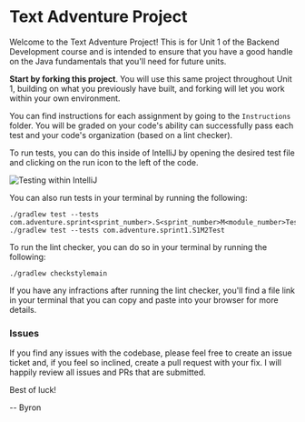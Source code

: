 # Text Adventure Project

Welcome to the Text Adventure Project! This is for Unit 1 of the Backend Development course and is intended to ensure that you have a good handle on the Java fundamentals that you'll need for future units. 

**Start by forking this project**. You will use this same project throughout Unit 1, building on what you previously have built, and forking will let you work within your own environment. 

You can find instructions for each assignment by going to the `Instructions` folder. You will be graded on your code's ability can successfully pass each test and your code's organization (based on a lint checker).

To run tests, you can do this inside of IntelliJ by opening the desired test file and clicking on the run icon to the left of the code.

![Testing within IntelliJ](https://github.com/bqmackay/bd_u1_student_project/blob/main/Instructions/Images/IDE_Test_Instructions.png)

You can also run tests in your terminal by running the following:

```
./gradlew test --tests com.adventure.sprint<sprint_number>.S<sprint_number>M<module_number>Test
./gradlew test --tests com.adventure.sprint1.S1M2Test
```

To run the lint checker, you can do so in your terminal by running the following:

```
./gradlew checkstylemain 
```

If you have any infractions after running the lint checker, you'll find a file link in your terminal that you can copy and paste into your browser for more details.

### Issues

If you find any issues with the codebase, please feel free to create an issue ticket and, if you feel so inclined, create a pull request with your fix. I will happily review all issues and PRs that are submitted.

Best of luck!

-- Byron
